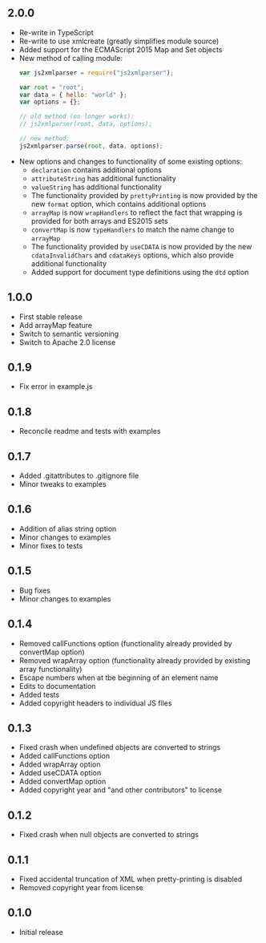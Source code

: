## 2.0.0 ##

* Re-write in TypeScript
* Re-write to use xmlcreate (greatly simplifies module source)
* Added support for the ECMAScript 2015 Map and Set objects
* New method of calling module:
  ```javascript
  var js2xmlparser = require("js2xmlparser");

  var root = "root";
  var data = { hello: "world" };
  var options = {};
  
  // old method (no longer works):
  // js2xmlparser(root, data, options);
  
  // new method:
  js2xmlparser.parse(root, data, options);
  ```
* New options and changes to functionality of some existing options:
  * `declaration` contains additional options
  * `attributeString` has additional functionality
  * `valueString` has additional functionality
  * The functionality provided by `prettyPrinting` is now provided by the new
    `format` option, which contains additional options
  * `arrayMap` is now `wrapHandlers` to reflect the fact that wrapping is 
    provided for both arrays and ES2015 sets
  * `convertMap` is now `typeHandlers` to match the name change to `arrayMap`
  * The functionality provided by `useCDATA` is now provided by the new 
    `cdataInvalidChars` and `cdataKeys` options, which also provide additional
    functionality
  * Added support for document type definitions using the `dtd` option

## 1.0.0 ##

* First stable release
* Add arrayMap feature
* Switch to semantic versioning
* Switch to Apache 2.0 license

## 0.1.9 ##

* Fix error in example.js

## 0.1.8 ##

* Reconcile readme and tests with examples

## 0.1.7 ##

* Added .gitattributes to .gitignore file
* Minor tweaks to examples

## 0.1.6 ##

* Addition of alias string option
* Minor changes to examples
* Minor fixes to tests

## 0.1.5 ##

* Bug fixes
* Minor changes to examples

## 0.1.4 ##

* Removed callFunctions option (functionality already provided by convertMap option)
* Removed wrapArray option (functionality already provided by existing array functionality)
* Escape numbers when at tbe beginning of an element name
* Edits to documentation
* Added tests
* Added copyright headers to individual JS files

## 0.1.3 ##

* Fixed crash when undefined objects are converted to strings
* Added callFunctions option
* Added wrapArray option
* Added useCDATA option
* Added convertMap option
* Added copyright year and "and other contributors" to license

## 0.1.2 ##

* Fixed crash when null objects are converted to strings

## 0.1.1 ##

* Fixed accidental truncation of XML when pretty-printing is disabled
* Removed copyright year from license

## 0.1.0 ##

* Initial release
